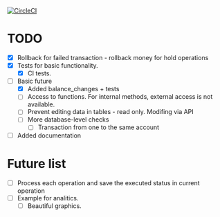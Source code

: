[![CircleCI](https://circleci.com/gh/gebv/acca/tree/master.svg?style=svg)](https://circleci.com/gh/gebv/acca/tree/master)

# TODO

- [x] Rollback for failed transaction - rollback money for hold operations
- [x] Tests for basic functionality.
  - [x] CI tests.
- [ ] Basic future
  - [x] Added balance_changes + tests
  - [ ] Access to functions. For internal methods, external access is not available.
  - [ ] Prevent editing data in tables - read only. Modifing via API
  - [ ] More database-level checks
    - [ ] Transaction from one to the same account
- [ ] Added documentation

# Future list
- [ ] Process each operation and save the executed status in current operation
- [ ] Example for analitics.
  - [ ] Beautiful graphics.
